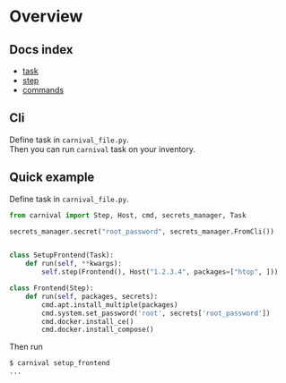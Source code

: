 # Overview

## Docs index
* [task](1%20-%20task.md)
* [step](20%20-%20step.md)
* [commands](3%20-%20commands.md)

## Cli
Define task in `carnival_file.py`.  
Then you can run `carnival` task on your inventory.

## Quick example
Define task in `carnival_file.py`.
```python
from carnival import Step, Host, cmd, secrets_manager, Task

secrets_manager.secret("root_password", secrets_manager.FromCli())


class SetupFrontend(Task):
    def run(self, **kwargs):
        self.step(Frontend(), Host("1.2.3.4", packages=["htop", ]))

class Frontend(Step):
    def run(self, packages, secrets):
        cmd.apt.install_multiple(packages)
        cmd.system.set_password('root', secrets['root_password'])
        cmd.docker.install_ce()
        cmd.docker.install_compose()
```

Then run
```bash
$ carnival setup_frontend
...
